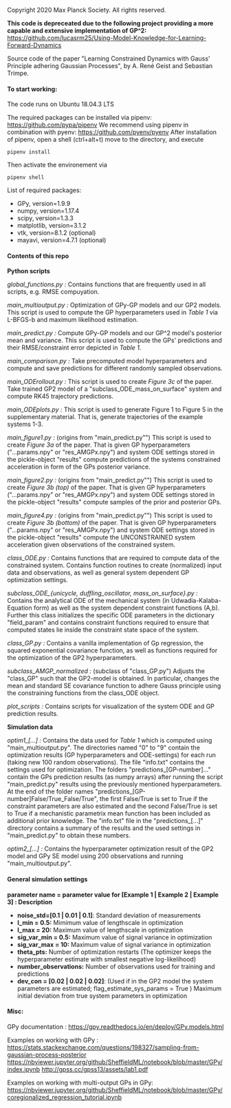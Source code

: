 Copyright 2020 Max Planck Society. All rights reserved.

**This code is depreceated due to the following project providing a more capable and extensive implementation of GP^2:**
https://github.com/lucasrm25/Using-Model-Knowledge-for-Learning-Forward-Dynamics

Source code of the paper "Learning Constrained Dynamics with Gauss' Principle adhering Gaussian Processes",  by
A. René Geist and Sebastian Trimpe. 



#### To start working:
The code runs on Ubuntu 18.04.3 LTS

The required packages can be installed via pipenv: https://github.com/pypa/pipenv
We recommend using pipenv in combination with pyenv: https://github.com/pyenv/pyenv
After installation of pipenv, open a shell (ctrl+alt+t) move to the directory, and execute
```
pipenv install
```
Then activate the environement via
```
pipenv shell
```
List of required packages:
- GPy, version=1.9.9
- numpy, version=1.17.4
- scipy, version=1.3.3
- matplotlib, version=3.1.2
- vtk, version=8.1.2 (optional)
- mayavi, version=4.7.1  (optional)


#### Contents of this repo
**Python scripts**

*global_functions.py :* Contains functions that are frequently used in all scripts, e.g. RMSE compuyation.

*main_multioutput.py :* Optimization of GPy-GP models and our GP2 models. This script is used to compute the GP hyperparameters
used in *Table 1* via L-BFGS-b and maximum likelihood estimation.

*main_predict.py :*  Compute GPy-GP models and our GP^2 model's posterior mean and variance. This script is used to compute 
the GPs' predictions and their RMSE/constraint error depicted in *Table 1*.

*main_comparison.py :* Take precomputed model hyperparameters and compute and save predictions for different randomly 
sampled observations.

*main_ODErollout.py :* This script is used to create *Figure 3c* of the paper. Take trained GP2 model of a "subclass_ODE_mass_on_surface" system and compute RK45 trajectory predictions. 

*main_ODEplots.py :* This script is used to generate Figure 1 to Figure 5 in the supplementary material. That is, generate trajectories of the example systems 1-3.

*main_figure1.py :* (origins from "main_predict.py"") This script is used to create *Figure 3a* of the paper. That is given 
GP hyperparameters ("...params.npy" or "res_AMGPx.npy") and system ODE settings stored in the pickle-object "results" compute
predictions of the systems constrained acceleration in form of the GPs posterior variance. 

*main_figure2.py :* (origins from "main_predict.py"") This script is used to create *Figure 3b (top)* of the paper. That is given 
GP hyperparameters ("...params.npy" or "res_AMGPx.npy") and system ODE settings stored in the pickle-object "results" compute
samples of the prior and posterior GPs.

*main_figure4.py :* (origins from "main_predict.py"") This script is used to create *Figure 3b (bottom)* of the paper. That is given 
GP hyperparameters ("...params.npy" or "res_AMGPx.npy") and system ODE settings stored in the pickle-object "results" compute
 the UNCONSTRAINED system acceleration given observations of the constrained system.

*class_ODE.py :* Contains functions that are required to compute data of the constrained system. Contains function routines
to create (normalized) input data and observations, as well as general system dependent GP optimization settings.

*subclass_ODE_{unicycle, duffling_oscillator, mass_on_surface}.py :* Contains the analytical ODE of the mechanical system 
(in Udwadia-Kalaba-Equation form) as well as the system dependent constraint functions (A,b). Further this class initializes
the specific ODE parameters in the dictionary "field_param" and contains constraint functions required to ensure that computed states
lie inside the constraint state space of the system.

*class_GP.py :* Contains a vanilla implementation of Gp regression, the squared exponential covariance function, as well 
as functions required for the optimization of the GP2 hyperparameters.

*subclass_AMGP_normalized :* (subclass of "class_GP.py") Adjusts the "class_GP" such that the GP2-model is obtained. 
In particular, changes the mean and standard SE covariance function to adhere Gauss principle using the constraining 
functions from the class_ODE object.

*plot_scripts :* Contains scripts for visualization of the system ODE and GP prediction results.

**Simulation data**

*optim1_[...] :* Contains the data used for *Table 1* which is computed using "main_multioutput.py". The directories named
"0" to "9" contain the optimization results (GP hyperparameters and ODE-settings) for each run (taking new 100 random observations). 
The file "info.txt" contains the settings used for optimization. The folders "predictions_[GP-number]..." contain the
GPs prediction results (as numpy arrays) after running the script "main_predict.py" results using the previously mentioned 
hyperparameters. At the end of the folder names "predictions_[GP-number]False/True_False/True", the first False/True is set to True
 if the constraint parameters are also estimated and the second False/True is set to True if a mechanistic parametrix mean function
 has been included as additional prior knowledge. The "info.txt" file in the "predictions_[...]" directory contains a summary of the results and the used 
settings in "main_predict.py" to obtain these numbers.

*optim2_[...] :* Contains the hyperparameter optimization result of the GP2 model and GPy SE model using 200 observations
and running "main_multioutput.py". 

#### General simulation settings
**parameter name = parameter value for [Example 1 | Example 2 | Example 3] : Description**
- **noise_std=[0.1 | 0.01 | 0.1]**: Standard deviation of measurements
- **l_min = 0.5:** Mimimum value of lengthscale in optimization
- **l_max = 20:** Maximum value of lengthscale in optimization
- **sig_var_min = 0.5:** Maximum value of signal variance in optimization
- **sig_var_max = 10:** Maximum value of signal variance in optimization
- **theta_pts:** Number of optimization restarts (The optimizer keeps the hyperparameter estimate with smallest negative log-likelihood)
- **number_observations:** Number of observations used for training and predictions
-  **dev_con = [0.02 |  0.02 |  0.02]**: (Used if in the GP2 model the system parameters are estimated; flag_estimate_sys_params = True
) Maximum initial deviation from true system parameters in optimization

#### Misc:
GPy documentation :
https://gpy.readthedocs.io/en/deploy/GPy.models.html

Examples on working with GPy :
https://stats.stackexchange.com/questions/198327/sampling-from-gaussian-process-posterior
https://nbviewer.jupyter.org/github/SheffieldML/notebook/blob/master/GPy/index.ipynb
http://gpss.cc/gpss13/assets/lab1.pdf

Examples on working with multi-output GPs in GPy: 
https://nbviewer.jupyter.org/github/SheffieldML/notebook/blob/master/GPy/coregionalized_regression_tutorial.ipynb

